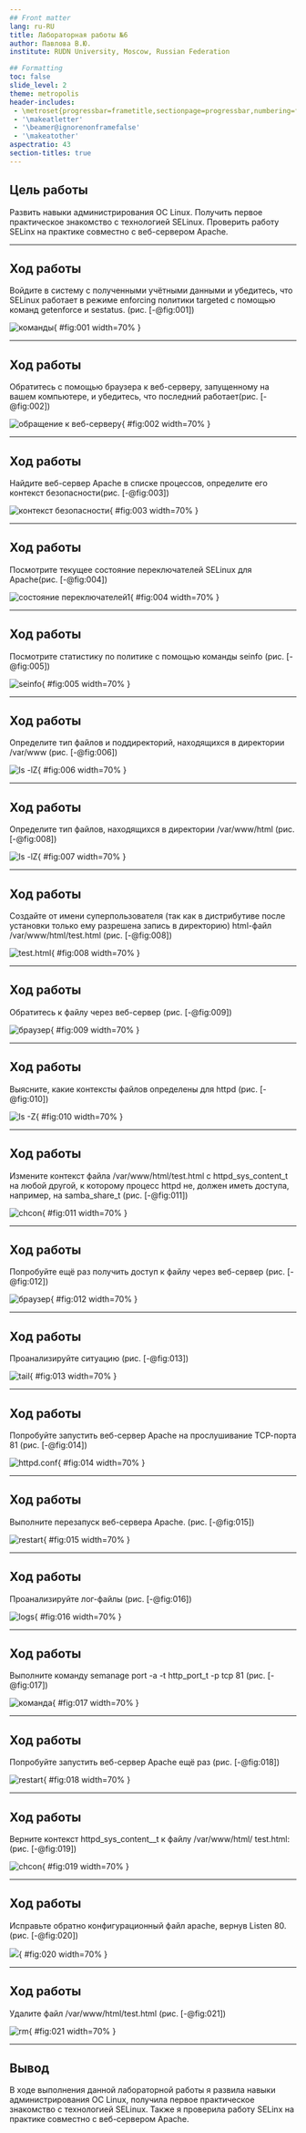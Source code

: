 ```yaml
---
## Front matter
lang: ru-RU
title: Лабораторная работы №6
author: Павлова В.Ю.
institute: RUDN University, Moscow, Russian Federation

## Formatting
toc: false
slide_level: 2
theme: metropolis
header-includes: 
 - \metroset{progressbar=frametitle,sectionpage=progressbar,numbering=fraction}
 - '\makeatletter'
 - '\beamer@ignorenonframefalse'
 - '\makeatother'
aspectratio: 43
section-titles: true
---
```


## Цель работы

Развить навыки администрирования ОС Linux. Получить первое практическое знакомство с технологией SELinux.
Проверить работу SELinx на практике совместно с веб-сервером Apache.

---

## Ход работы

Войдите в систему с полученными учётными данными и убедитесь, что SELinux работает в режиме enforcing политики targeted с помощью команд getenforce и sestatus. (рис. [-@fig:001])

![команды](image/1.png){ #fig:001 width=70% }

---

## Ход работы

Обратитесь с помощью браузера к веб-серверу, запущенному на вашем компьютере, и убедитесь, что последний работает(рис. [-@fig:002])

![обращение к веб-серверу](image/2.png){ #fig:002 width=70% }

---

## Ход работы

Найдите веб-сервер Apache в списке процессов, определите его контекст безопасности(рис. [-@fig:003])

![контекст безопасности](image/3.png){ #fig:003 width=70% }

---

## Ход работы

Посмотрите текущее состояние переключателей SELinux для Apache(рис. [-@fig:004])

![состояние переключателей1](image/4.png){ #fig:004 width=70% }

---

## Ход работы

Посмотрите статистику по политике с помощью команды seinfo (рис. [-@fig:005])

![seinfo](image/5.png){ #fig:005 width=70% }

---

## Ход работы

Определите тип файлов и поддиректорий, находящихся в директории /var/www (рис. [-@fig:006])

![ls -lZ](image/6.png){ #fig:006 width=70% }

---

## Ход работы

Определите тип файлов, находящихся в директории /var/www/html (рис. [-@fig:008])

![ls -lZ](image/7.png){ #fig:007 width=70% }

---

## Ход работы

Создайте от имени суперпользователя (так как в дистрибутиве после установки только ему разрешена запись в директорию) html-файл /var/www/html/test.html (рис. [-@fig:008])

![test.html](image/8.png){ #fig:008 width=70% }

---

## Ход работы

Обратитесь к файлу через веб-сервер (рис. [-@fig:009])

![браузер](image/9.png){ #fig:009 width=70% }

---

## Ход работы

Выясните, какие контексты файлов определены для httpd (рис. [-@fig:010])

![ls -Z](image/10.png){ #fig:010 width=70% }

---

## Ход работы

Измените контекст файла /var/www/html/test.html с httpd_sys_content_t на любой другой, к которому процесс httpd не, должен иметь доступа, например, на samba_share_t (рис. [-@fig:011])

![chcon](image/11.png){ #fig:011 width=70% }

---

## Ход работы

Попробуйте ещё раз получить доступ к файлу через веб-сервер (рис. [-@fig:012])

![браузер](image/12.png){ #fig:012 width=70% }

---

## Ход работы

Проанализируйте ситуацию (рис. [-@fig:013])

![tail](image/13.png){ #fig:013 width=70% }

---

## Ход работы

Попробуйте запустить веб-сервер Apache на прослушивание ТСР-порта 81 (рис. [-@fig:014])

![httpd.conf](image/14.png){ #fig:014 width=70% }

---

## Ход работы

Выполните перезапуск веб-сервера Apache. (рис. [-@fig:015])

![restart](image/15.png){ #fig:015 width=70% }

---

## Ход работы

Проанализируйте лог-файлы (рис. [-@fig:016])

![logs](image/16.png){ #fig:016 width=70% }

---

## Ход работы

Выполните команду semanage port -a -t http_port_t -р tcp 81 (рис. [-@fig:017])

![команда](image/17.png){ #fig:017 width=70% }

---

## Ход работы

Попробуйте запустить веб-сервер Apache ещё раз (рис. [-@fig:018])

![restart](image/18.png){ #fig:018 width=70% }

---

## Ход работы

Верните контекст httpd_sys_cоntent__t к файлу /var/www/html/ test.html: (рис. [-@fig:019])

![chcon](image/19.png){ #fig:019 width=70% }

---

## Ход работы

Исправьте обратно конфигурационный файл apache, вернув Listen 80. (рис. [-@fig:020])

![](image/20.png){ #fig:020 width=70% }

---

## Ход работы

Удалите файл /var/www/html/test.html (рис. [-@fig:021])

![rm](image/21.png){ #fig:021 width=70% }

---

## Вывод

В ходе выполнения данной лабораторной работы я развила навыки администрирования ОС Linux, получила первое практическое знакомство с технологией SELinux.
Также я проверила работу SELinx на практике совместно с веб-сервером Apache.